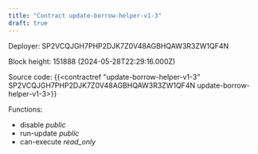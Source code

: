 ```yaml
---
title: "Contract update-borrow-helper-v1-3"
draft: true
---
```

Deployer: SP2VCQJGH7PHP2DJK7Z0V48AGBHQAW3R3ZW1QF4N


 



Block height: 151888 (2024-05-28T22:29:16.000Z)

Source code: {{<contractref "update-borrow-helper-v1-3" SP2VCQJGH7PHP2DJK7Z0V48AGBHQAW3R3ZW1QF4N update-borrow-helper-v1-3>}}

Functions:

* disable _public_
* run-update _public_
* can-execute _read_only_
